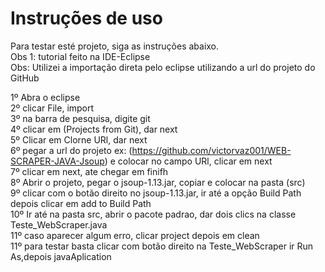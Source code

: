 # Instruções de uso

Para testar esté projeto, siga as instruções abaixo.<br>
Obs 1: tutorial feito na IDE-Eclipse<br>
Obs: Utilizei a importação direta pelo eclipse utilizando a url do projeto do GitHub<br>

1º Abra o eclipse<br>
2º clicar File, import<br>
3º na barra de pesquisa, digite git<br>
4º clicar em (Projects from Git), dar next<br>
5º Clicar em Clorne URl, dar next<br>
6º pegar a url do projeto ex: (https://github.com/victorvaz001/WEB-SCRAPER-JAVA-Jsoup) e colocar no campo URl, clicar em next<br>
7º clicar em next, ate chegar em finifh<br>
8º Abrir o projeto, pegar o jsoup-1.13.jar, copiar e colocar na pasta (src)<br>
9º clicar com o botão direito no jsoup-1.13.jar, ir até a opção Build Path depois clicar em add to Build Path<br>
10º Ir até na pasta src, abrir o pacote padrao, dar dois clics na classe Teste_WebScraper.java<br>
11º caso aparecer algum erro, clicar project depois em clean<br>
11º para testar basta clicar com botão direito na Teste_WebScraper ir Run As,depois javaAplication<br>



